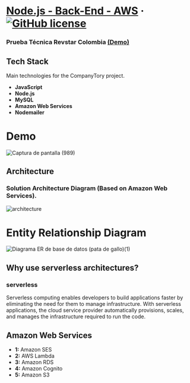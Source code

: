 # [Node.js - Back-End - AWS](https://demo-react2.vercel.app/dashboard/user) &middot;  [![GitHub license](https://img.shields.io/badge/license-MIT-blue.svg)](https://github.com/facebook/react/blob/main/LICENSE) 
### Prueba Técnica Revstar Colombia [(Demo)](https://demo-react2.vercel.app/dashboard/user)

## Tech Stack

Main technologies for the CompanyTory project.

* **JavaScript** 
* **Node.js** 
* **MySQL** 
* **Amazon Web Services**
* **Nodemailer** 


# Demo

![Captura de pantalla (989)](https://user-images.githubusercontent.com/42001590/218299478-d9a244bb-f8da-44ad-9dbf-3222389da496.png)


## Architecture

### Solution Architecture Diagram (Based on Amazon Web Services).

![architecture](https://user-images.githubusercontent.com/42001590/218430331-786b8be2-c6b3-4ea3-9ad5-7fef812de730.png)

# Entity Relationship Diagram

![Diagrama ER de base de datos (pata de gallo)(1)](https://user-images.githubusercontent.com/42001590/218332414-34d6faa8-c32b-4d2c-b43d-8ee6eb9e0ed4.png)

## Why use serverless architectures?

### serverless 

Serverless computing enables developers to build applications faster by eliminating the need for them to manage infrastructure. With serverless applications, the cloud service provider automatically provisions, scales, and manages the infrastructure required to run the code.

## Amazon Web Services

* **1:** Amazon SES
* **2:** AWS Lambda
* **3:** Amazon RDS
* **4:** Amazon Cognito
* **5:** Amazon S3
